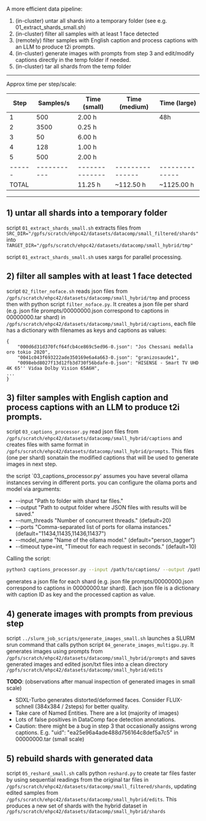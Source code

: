 A more efficient data pipeline:

1) (in-cluster) untar all shards into a temporary folder (see e.g. 01_extract_shards_small.sh)
2) (in-cluster) filter all samples with at least 1 face detected 
3) (remotely) filter samples with English caption and process captions with an LLM to produce t2i prompts. 
4) (in-cluster) generate images with prompts from step 3 and edit/modify captions directly in the temp folder if needed.
5) (in-cluster) tar all shards from the temp folder

-----------------------

Approx time per step/scale:

| Step | Samples/s | Time (small) | Time (medium) | Time (large) |
|------|-----------|--------------|---------------|--------------|
| 1    | 500       | 2.00 h       |               | 48h          |
| 2    | 3500      | 0.25 h       |               |              |
| 3    | 50        | 6.00 h       |               |              |
| 4    | 128       | 1.00 h       |               |              |
| 5    | 500       | 2.00 h       |               |              |
|------|-----------|--------------|---------------|--------------|
|TOTAL |           | 11.25 h      |   ~112.50 h   |  ~1125.00 h  |

-----------------------

## 1) untar all shards into a temporary folder
script `01_extract_shards_small.sh` extracts files from `SRC_DIR="/gpfs/scratch/ehpc42/datasets/datacomp/small_filtered/shards"`
into `TARGET_DIR="/gpfs/scratch/ehpc42/datasets/datacomp/small_hybrid/tmp"`

script `01_extract_shards_small.sh` uses xargs for parallel processing.

## 2) filter all samples with at least 1 face detected 
script `02_filter_noface.sh` reads json files from `/gpfs/scratch/ehpc42/datasets/datacomp/small_hybrid/tmp` and process then with python script `filter_noface.py`. It creates a json file per shard (e.g. json file prompts/00000000.json correspond to captions in 00000000.tar shard) in `/gpfs/scratch/ehpc42/datasets/datacomp/small_hybrid/captions`, each file has a dictionary with filenames as keys and captions as values:

```
{
    "000d6d31d370fcf64fcb4ce869c5ed96-0.json": "Jos Chessani medalla oro tokio 2020",
    "0041c043f693222ade350169e6a4a663-0.json": "granizosaude1",
    "0098ebd8027f13d12fb3d730f56bdafe-0.json": "HISENSE - Smart TV UHD 4K 65'' Vidaa Dolby Vision 65A6H",
...
}
```
## 3) filter samples with English caption and process captions with an LLM to produce t2i prompts.
script `03_captions_processor.py` read json files from `/gpfs/scratch/ehpc42/datasets/datacomp/small_hybrid/captions` and creates files with same format in `/gpfs/scratch/ehpc42/datasets/datacomp/small_hybrid/prompts`. This files (one per shard) sonatain the modified captions that will be used to generate images in next step.

the script `03_captions_processor.py' assumes you have several ollama instances serving in different ports. you can configure the ollama ports and model via arguments:

* --input "Path to folder with shard tar files."
* --output "Path to output folder where JSON files with results will be saved."
* --num_threads "Number of concurrent threads." (default=20)
* --ports "Comma-separated list of ports for ollama instances." (default="11434,11435,11436,11437")
* --model_name "Name of the ollama model." (default="person_tagger")
* --timeout type=int, "Timeout for each request in seconds." (default=10)

Calling the script:

```bash
python3 captions_processor.py --input /path/to/captions/ --output /path/to/prompts
```

generates a json file for each shard (e.g. json file prompts/00000000.json correspond to captions in 00000000.tar shard). Each json file is a dictionary with caption ID as key and the processed caption as value.

## 4) generate images with prompts from previous step
script `../slurm_job_scripts/generate_images_small.sh` launches a SLURM srun command that calls python script `04_generate_images_multigpu.py`. It generates images using prompts from `/gpfs/scratch/ehpc42/datasets/datacomp/small_hybrid/prompts` and saves generated images and edited json/txt files into a clean directory `/gpfs/scratch/ehpc42/datasets/datacomp/small_hybrid/edits`

**TODO**: (observations after manual inspection of generated images in small scale) 

 - SDXL-Turbo generates distorted/deformed faces. Consider FLUX-schnell (384x384 / 2steps) for better quality.
 - Take care of Named Entities. There are a lot (majority of images)
 - Lots of false positives in DataComp face detection annotations.
 - Caution: there might be a bug in step 3 that occasionally assigns wrong captions. E.g. "uid": "ea25e96a4ade488d756164c8def5a7c5" in 00000000.tar (small scale)

## 5) rebuild shards with generated data
script `05_reshard_small.sh` calls python `reshard.py` to create tar files faster by using sequential readings from the original tar files in `/gpfs/scratch/ehpc42/datasets/datacomp/small_filtered/shards`, updating edited samples from `/gpfs/scratch/ehpc42/datasets/datacomp/small_hybrid/edits`. This produces a new set of shards with the hybrid dataset in `/gpfs/scratch/ehpc42/datasets/datacomp/small_hybrid/shards`
